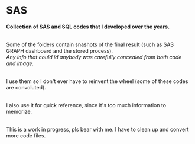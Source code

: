 # SAS
**Collection of SAS and SQL codes that I developed over the years.**<br>

<br>Some of the folders contain snashots of the final result (such as SAS GRAPH dashboard and the stored process).
<br><i>Any info that could id anybody was carefully concealed from both code and image.</i>

<br>I use them so I don't ever have to reinvent the wheel (some of these codes are convoluted).

<br>I also use it for quick reference, since it's too much information to memorize.

<br>This is a work in progress, pls bear with me. I have to clean up and convert more code files.
